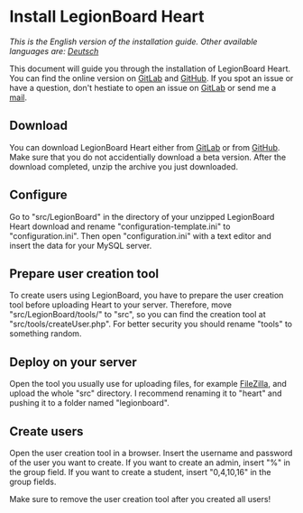 # Install LegionBoard Heart

*This is the English version of the installation guide. Other available
languages are: [Deutsch](german.md)*

This document will guide you through the installation of LegionBoard Heart.
You can find the online version on
[GitLab](https://gitlab.com/legionboard/heart/blob/master/install/english.md) and
[GitHub](https://github.com/legionboard/heart/blob/master/install/english.md). If
you spot an issue or have a question, don't hestiate to open an issue
on [GitLab](https://gitlab.com/legionboard/heart/issues) or send me a
[mail](mailto:nicoalt@posteo.org).

## Download

You can download LegionBoard Heart either from
[GitLab](https://gitlab.com/legionboard/heart/tags) or from
[GitHub](https://github.com/legionboard/heart/releases). Make sure
that you do not accidentially download a beta version. After the download
completed, unzip the archive you just downloaded.

## Configure

Go to "src/LegionBoard" in the directory of your unzipped LegionBoard Heart download
and rename "configuration-template.ini" to "configuration.ini".
Then open "configuration.ini" with a text editor and insert the data
for your MySQL server.

## Prepare user creation tool

To create users using LegionBoard, you have to prepare the user creation
tool before uploading Heart to your server. Therefore, move "src/LegionBoard/tools/"
to "src", so you can find the creation tool at "src/tools/createUser.php".
For better security you should rename "tools" to something random.

## Deploy on your server

Open the tool you usually use for uploading files, for example
[FileZilla](https://filezilla-project.org/), and upload the whole "src"
directory. I recommend renaming it to "heart" and pushing it to a folder
named "legionboard".

## Create users

Open the user creation tool in a browser. Insert the username and password
of the user you want to create. If you want to create an admin, insert "%"
in the group field. If you want to create a student, insert "0,4,10,16" in
the group fields.

Make sure to remove the user creation tool after you created all users!
